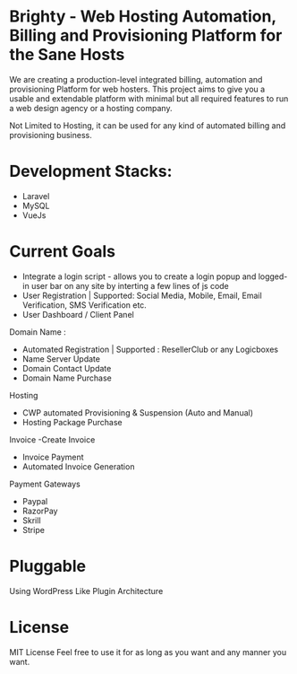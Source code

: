 # Brighty - Web Hosting Automation, Billing and Provisioning Platform for the Sane Hosts

We are creating a production-level integrated billing, automation and provisioning Platform for web hosters. This project aims to give you a usable and extendable platform with minimal but all required features to run a web design agency or a hosting company.

Not Limited to Hosting, it can be used for any kind of automated billing and provisioning business. 

# Development Stacks:

- Laravel
- MySQL
- VueJs


# Current Goals

- Integrate a login script - allows you to create a login popup and logged-in user bar on any site by interting a few lines of js code
- User Registration | Supported: Social Media, Mobile, Email, Email Verification, SMS Verification etc.
- User Dashboard / Client Panel


Domain Name :
  -   Automated Registration | Supported : ResellerClub or any Logicboxes
  -   Name Server Update
  -   Domain Contact Update
  -   Domain Name Purchase 

Hosting
  - CWP automated Provisioning & Suspension (Auto and Manual)
  - Hosting Package Purchase
  
Invoice
  -Create Invoice
  - Invoice Payment 
  - Automated Invoice Generation

Payment Gateways
  - Paypal
  - RazorPay
  - Skrill
  - Stripe

# Pluggable

Using WordPress Like Plugin Architecture

# License

MIT License
Feel free to use it for as long as you want and any manner you want.
